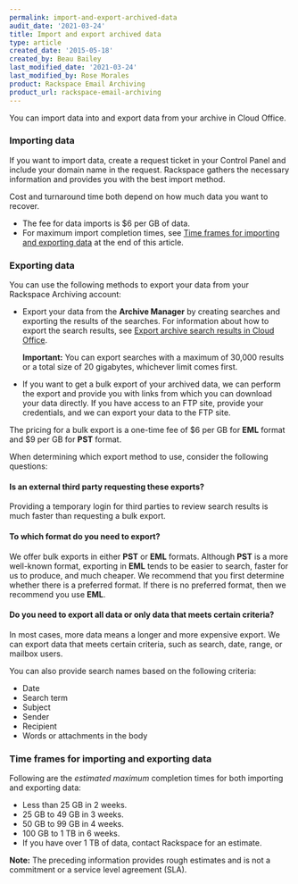 ```yaml
---
permalink: import-and-export-archived-data
audit_date: '2021-03-24'
title: Import and export archived data
type: article
created_date: '2015-05-18'
created_by: Beau Bailey
last_modified_date: '2021-03-24'
last_modified_by: Rose Morales
product: Rackspace Email Archiving
product_url: rackspace-email-archiving
---
```


You can import data into and export data from your archive in Cloud Office.

### Importing data

If you want to import data, create a request ticket in your Control Panel and
include your domain name in the request. Rackspace gathers the necessary
information and provides you with the best import method.

Cost and turnaround time both depend on how much data you want to recover.

- The fee for data imports is \$6 per GB of data.
- For maximum import completion times, see [Time frames for importing and
    exporting data](#maxtime) at the end of this article.

### Exporting data

You can use the following methods to export your data from your Rackspace
Archiving account:

- Export your data from the **Archive Manager** by creating searches and exporting
    the results of the searches. For information about how to export the search results,
    see [Export archive search results in Cloud Office](/support/how-to/export-archive-search-results-in-cloud-office).

    **Important:** You can export searches with a maximum of 30,000 results or a total size of 20 gigabytes, whichever limit comes first.

- If you want to get a bulk export of your archived data, we can perform the
    export and provide you with links from which you can download your data
    directly. If you have access to an FTP site, provide your credentials, and we
    can export your data to the FTP site.

The pricing for a bulk export is a one-time fee of \$6 per GB for **EML** format and
\$9 per GB for **PST** format.

When determining which export method to use, consider the following questions:

#### Is an external third party requesting these exports?

Providing a temporary login for third parties to review search results is much
faster than requesting a bulk export.

#### To which format do you need to export?

We offer bulk exports in either **PST** or **EML** formats. Although **PST** is a more
well-known format, exporting in **EML** tends to be easier to search, faster for us
to produce, and much cheaper. We recommend that you first determine whether
there is a preferred format. If there is no preferred format, then we recommend you use
**EML**.

#### Do you need to export all data or only data that meets certain criteria?

In most cases, more data means a longer and more expensive export. We can export
data that meets certain criteria, such as search, date, range, or mailbox users.

You can also provide search names based on the following criteria:

- Date
- Search term
- Subject
- Sender
- Recipient
- Words or attachments in the body

### Time frames for importing and exporting data

Following are the *estimated maximum* completion times for both importing and
exporting data:

- Less than 25 GB in 2 weeks.
- 25 GB to 49 GB in 3 weeks.
- 50 GB to 99 GB in 4 weeks.
- 100 GB to 1 TB in 6 weeks.
- If you have over 1 TB of data, contact Rackspace for an estimate.

**Note:** The preceding information provides rough estimates and is not a commitment or a service level agreement (SLA).
